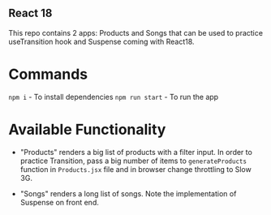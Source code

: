 ## React 18

This repo contains 2 apps: Products and Songs that can be used to practice useTransition hook and Suspense coming with React18.

# Commands

`npm i` - To install dependencies
`npm run start` - To run the app

# Available Functionality

- "Products" renders a big list of products with a filter input. In order to practice Transition, pass a big number of items to `generateProducts` function in `Products.jsx` file and in browser change throttling to Slow 3G. 

- "Songs" renders a long list of songs. Note the implementation of Suspense on front end.